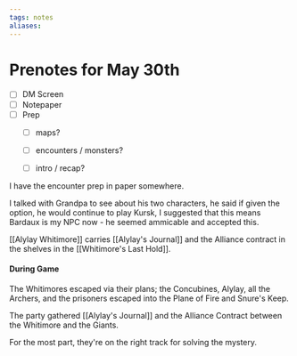 ```yaml
---
tags: notes
aliases:
---
```


# Prenotes for May 30th
- [ ] DM Screen
- [ ] Notepaper
- [ ] Prep
	- [ ] maps?
	- [ ] encounters / monsters?
	- [ ] intro / recap?


I have the encounter prep in paper somewhere.

I talked with Grandpa to see about his two characters, he said if given the option, he would continue to play Kursk, I suggested that this means Bardaux is my NPC now - he seemed ammicable and accepted this.

[[Alylay Whitimore]] carries [[Alylay's Journal]] and the Alliance contract in the shelves in the [[Whitimore's Last Hold]].

#### During Game
The Whitimores escaped via their plans; the Concubines, Alylay, all the Archers, and the prisoners escaped into the Plane of Fire and Snure's Keep.

The party gathered [[Alylay's Journal]] and the Alliance Contract between the Whitimore and the Giants.

For the most part, they're on the right track for solving the mystery.